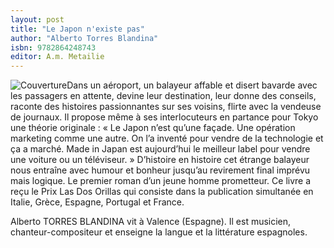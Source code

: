 ```yaml
---
layout: post
title: "Le Japon n'existe pas"
author: "Alberto Torres Blandina"
isbn: 9782864248743
editor: A.m. Metailie
---
```


![Couverture](/img/9782864248743.jpg)Dans un aéroport, un balayeur affable et disert bavarde avec les passagers en attente, devine leur destination, leur donne des conseils, raconte des histoires passionnantes sur ses voisins, flirte avec la vendeuse de journaux. Il propose même à ses interlocuteurs en partance pour Tokyo une théorie originale : « Le Japon n’est qu’une façade. Une opération marketing comme une autre. On l’a inventé pour vendre de la technologie et ça a marché. Made in Japan est aujourd’hui le meilleur label pour vendre une voiture ou un téléviseur. »
D’histoire en histoire cet étrange balayeur nous entraîne avec humour et bonheur jusqu’au revirement final imprévu mais logique.
Le premier roman d’un jeune homme prometteur.
Ce livre a reçu le Prix Las Dos Orillas qui consiste dans la publication simultanée en Italie, Grèce, Espagne, Portugal et France.

Alberto TORRES BLANDINA vit à Valence (Espagne). Il est musicien, chanteur-compositeur et enseigne la langue et la littérature espagnoles.